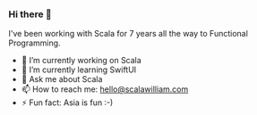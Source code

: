 ### Hi there 👋

I've been working with Scala for 7 years all the way to Functional Programming.

- 🔭 I’m currently working on Scala
- 🌱 I’m currently learning SwiftUI
- 💬 Ask me about Scala
- 📫 How to reach me: hello@scalawilliam.com
- ⚡ Fun fact: Asia is fun :-)

